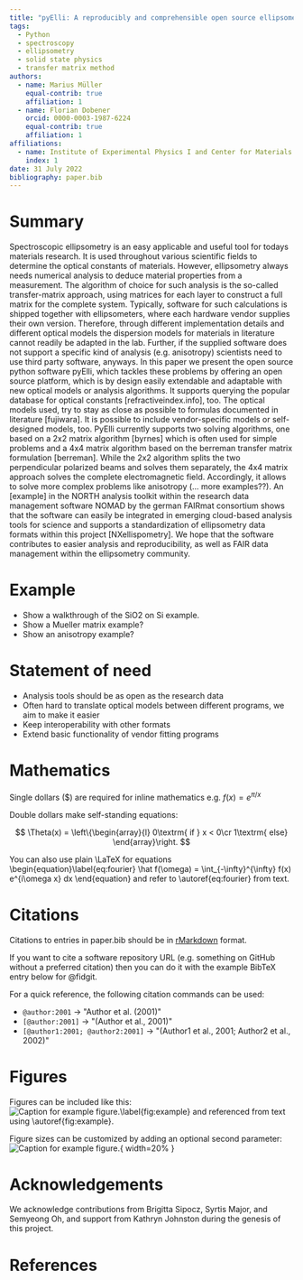 ```yaml
---
title: "pyElli: A reproducibly and comprehensible open source ellipsometry analysis tool"
tags:
  - Python
  - spectroscopy
  - ellipsometry
  - solid state physics
  - transfer matrix method
authors:
  - name: Marius Müller
    equal-contrib: true
    affiliation: 1
  - name: Florian Dobener
    orcid: 0000-0003-1987-6224
    equal-contrib: true
    affiliation: 1
affiliations:
  - name: Institute of Experimental Physics I and Center for Materials Research (ZfM/LaMa), Justus Liebig University Giessen, Heinrich-Buff-Ring 16, Giessen, D-35392 Germany
    index: 1
date: 31 July 2022
bibliography: paper.bib
---
```


# Summary

Spectroscopic ellipsometry is an easy applicable and useful tool for todays materials research. It is used throughout various scientific fields to determine the optical constants of materials.
However, ellipsometry always needs numerical analysis to deduce material properties from a measurement.
The algorithm of choice for such analysis is the so-called transfer-matrix approach, using matrices for each layer to construct a full matrix for the complete system.
Typically, software for such calculations is shipped together with ellipsometers, where each hardware vendor supplies their own version.
Therefore, through different implementation details and different optical models the dispersion models for materials in literature cannot readily be adapted in the lab.
Further, if the supplied software does not support a specific kind of analysis (e.g. anisotropy) scientists need to use third party software, anyways.
In this paper we present the open source python software pyElli, which tackles these problems by offering an open source platform, which is by design easily extendable and adaptable with new optical models or analysis algorithms. It supports querying the popular database for optical constants [refractiveindex.info], too.
The optical models used, try to stay as close as possible to formulas documented in literature [fujiwara]. It is possible to include vendor-specific models or self-designed models, too. PyElli currently supports two solving algorithms, one based on a 2x2 matrix algorithm [byrnes] which is often used for simple problems and a 4x4 matrix algorithm based on the berreman transfer matrix formulation [berreman]. While the 2x2 algorithm splits the two perpendicular polarized beams and solves them separately, the 4x4 matrix approach solves the complete electromagnetic field. Accordingly, it allows to solve more complex problems like anisotropy (... more examples??).
An [example] in the NORTH analysis toolkit within the research data management software NOMAD by the german FAIRmat consortium shows that the software can easily be integrated in emerging cloud-based analysis tools for science and supports a standardization of ellipsometry data formats within this project [NXellispometry].
We hope that the software contributes to easier analysis and reproducibility, as well as FAIR data management within the ellipsometry community.

# Example

- Show a walkthrough of the SiO2 on Si example.
- Show a Mueller matrix example?
- Show an anisotropy example?

# Statement of need

- Analysis tools should be as open as the research data
- Often hard to translate optical models between different programs, we aim to make it easier
- Keep interoperability with other formats
- Extend basic functionality of vendor fitting programs

# Mathematics

Single dollars ($) are required for inline mathematics e.g. $f(x) = e^{\pi/x}$

Double dollars make self-standing equations:

$$
\Theta(x) = \left\{\begin{array}{l}
0\textrm{ if } x < 0\cr
1\textrm{ else}
\end{array}\right.
$$

You can also use plain \LaTeX for equations
\begin{equation}\label{eq:fourier}
\hat f(\omega) = \int\_{-\infty}^{\infty} f(x) e^{i\omega x} dx
\end{equation}
and refer to \autoref{eq:fourier} from text.

# Citations

Citations to entries in paper.bib should be in
[rMarkdown](http://rmarkdown.rstudio.com/authoring_bibliographies_and_citations.html)
format.

If you want to cite a software repository URL (e.g. something on GitHub without a preferred
citation) then you can do it with the example BibTeX entry below for @fidgit.

For a quick reference, the following citation commands can be used:

- `@author:2001` -> "Author et al. (2001)"
- `[@author:2001]` -> "(Author et al., 2001)"
- `[@author1:2001; @author2:2001]` -> "(Author1 et al., 2001; Author2 et al., 2002)"

# Figures

Figures can be included like this:
![Caption for example figure.\label{fig:example}](figure.png)
and referenced from text using \autoref{fig:example}.

Figure sizes can be customized by adding an optional second parameter:
![Caption for example figure.](figure.png){ width=20% }

# Acknowledgements

We acknowledge contributions from Brigitta Sipocz, Syrtis Major, and Semyeong
Oh, and support from Kathryn Johnston during the genesis of this project.

# References
